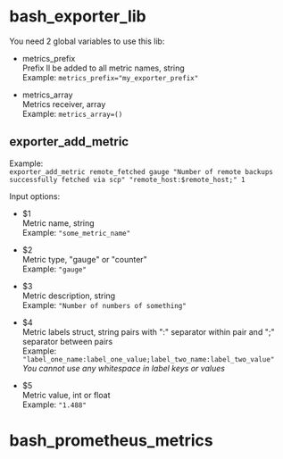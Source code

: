 # bash\_exporter\_lib

You need 2 global variables to use this lib:
* metrics\_prefix  
  Prefix ll be added to all metric names, string  
  Example: `metrics_prefix="my_exporter_prefix"`  

* metrics_array  
  Metrics receiver, array  
  Example: `metrics_array=()`  

## exporter\_add\_metric

Example:  
`exporter_add_metric remote_fetched gauge "Number of remote backups successfully fetched via scp" "remote_host:$remote_host;" 1`


Input options:
* $1  
  Metric name, string  
  Example: `"some_metric_name"`  

* $2  
  Metric type, "gauge" or "counter"  
  Example: `"gauge"`  

* $3  
  Metric description, string  
  Example: `"Number of numbers of something"`  

* $4  
  Metric labels struct, string pairs with ":" separator within pair and ";" separator between pairs  
  Example: `"label_one_name:label_one_value;label_two_name:label_two_value"`  
  _You cannot use any whitespace in label keys or values_

* $5  
  Metric value, int or float  
  Example: `"1.488"`  
# bash_prometheus_metrics
